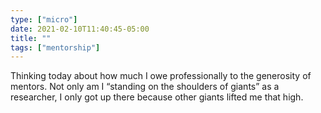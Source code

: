 ```yaml
---
type: ["micro"]
date: 2021-02-10T11:40:45-05:00
title: ""
tags: ["mentorship"]
---
```

Thinking today about how much I owe professionally to the generosity of mentors. Not only am I “standing on the shoulders of giants” as a researcher, I only got up there because other giants lifted me that high.
